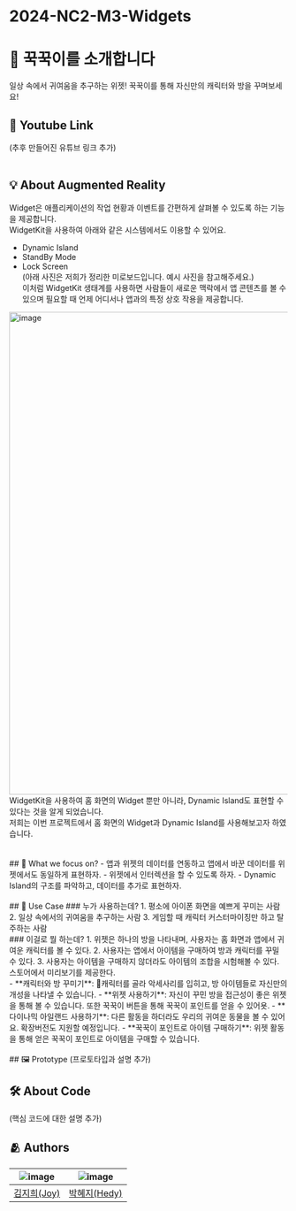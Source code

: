 # 2024-NC2-M3-Widgets

# 🐾 꾹꾹이를 소개합니다
일상 속에서 귀여움을 추구하는 위젯! 꾹꾹이를 통해 자신만의 캐릭터와 방을 꾸며보세요!

## 🎥 Youtube Link
(추후 만들어진 유튜브 링크 추가)
<br/>
<br/>
## 💡 About Augmented Reality
Widget은 애플리케이션의 작업 현황과 이벤트를 간편하게 살펴볼 수 있도록 하는 기능을 제공합니다.<br/> 
WidgetKit을 사용하여 아래와 같은 시스템에서도 이용할 수 있어요.
- Dynamic Island
- StandBy Mode
- Lock Screen <br/> 
(아래 사진은 저희가 정리한 미로보드입니다. 예시 사진을 참고해주세요.) <br/> 
이처럼 WidgetKit 생태계를 사용하면 사람들이 새로운 맥락에서 앱 콘텐츠를 볼 수 있으며 필요할 때 언제 어디서나 앱과의 특정 상호 작용을 제공합니다. <br/>
<img width="873" alt="image" src="https://github.com/DeveloperAcademy-POSTECH/2024-NC2-M3-Widgets/assets/66589666/f0cf36ce-e28b-462e-b846-e103b77f732a">
<br/>
WidgetKit을 사용하여 홈 화면의 Widget 뿐만 아니라, Dynamic Island도 표현할 수 있다는 것을 알게 되었습니다. <br/>
저희는 이번 프로젝트에서 홈 화면의 Widget과 Dynamic Island를 사용해보고자 하였습니다.<br/>
<br/>
<br/>
## 🎯 What we focus on? 
- 앱과 위젯의 데이터를 연동하고 앱에서 바꾼 데이터를 위젯에서도 동일하게 표현하자.
- 위젯에서 인터렉션을 할 수 있도록 하자.
- Dynamic Island의 구조를 파악하고, 데이터를 추가로 표현하자.
<br/>
<br/>
## 💼 Use Case
### 누가 사용하는데?
1. 평소에 아이폰 화면을 예쁘게 꾸미는 사람
2. 일상 속에서의 귀여움을 추구하는 사람
3. 게임할 때 캐릭터 커스터마이징만 하고 탈주하는 사람
<br/>
### 이걸로 뭘 하는데?
1. 위젯은 하나의 방을 나타내며, 사용자는 홈 화면과 앱에서 귀여운 캐릭터를 볼 수 있다.
2. 사용자는 앱에서 아이템을 구매하여 방과 캐릭터를 꾸밀 수 있다.
3. 사용자는 아이템을 구매하지 않더라도 아이템의 조합을 시험해볼 수 있다. 스토어에서 미리보기를 제공한다.
<br/>
- **캐릭터와 방 꾸미기**: 캐릭터를 골라 악세사리를 입히고, 방 아이템들로 자신만의 개성을 나타낼 수 있습니다.
- **위젯 사용하기**: 자신이 꾸민 방을 접근성이 좋은 위젯을 통해 볼 수 있습니다. 또한 꾹꾹이 버튼을 통해 꾹꾹이 포인트를 얻을 수 있어욧.
- **다이나믹 아일랜드 사용하기**: 다른 활동을 하더라도 우리의 귀여운 동물을 볼 수 있어요. 확장버전도 지원할 예정입니다.
- **꾹꾹이 포인트로 아이템 구매하기**: 위젯 활동을 통해 얻은 꾹꾹이 포인트로 아이템을 구매할 수 있습니다.
<br/>
<br/>
## 🖼️ Prototype
(프로토타입과 설명 추가)

## 🛠️ About Code
(핵심 코드에 대한 설명 추가)

## :people_hugging: Authors
|![image](https://avatars.githubusercontent.com/u/66589666?v=4)|![image](https://avatars.githubusercontent.com/u/167062043?v=4)|
|:-:|:-:|
|[김지희(Joy)](https://github.com/jihee-daily)|[박혜지(Hedy)](https://github.com/hyeparkc)|
